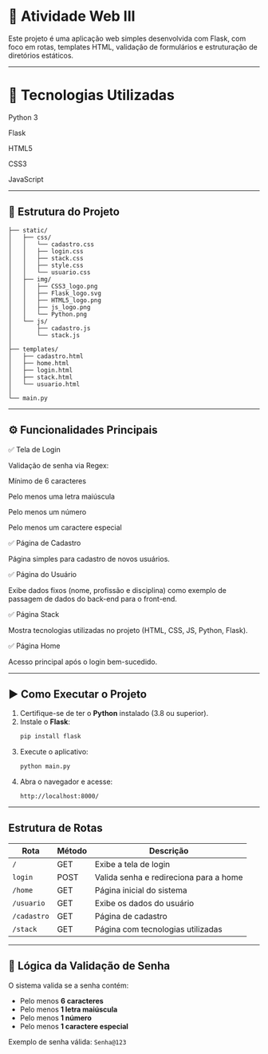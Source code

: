 # 🧠 Atividade Web III

Este projeto é uma aplicação web simples desenvolvida com Flask, com foco em rotas, templates HTML, validação de formulários e estruturação de diretórios estáticos.

---
# 🚀 Tecnologias Utilizadas

Python 3

Flask

HTML5

CSS3

JavaScript

---

## 📁 Estrutura do Projeto

```
├── static/
│   ├── css/
│   │   └── cadastro.css
│   │   ├── login.css
│   │   ├── stack.css
│   │   ├── style.css
│   │   └── usuario.css
│   ├── img/                  
│   │   ├── CSS3_logo.png
│   │   ├── Flask_logo.svg
│   │   ├── HTML5_logo.png
│   │   ├── js_logo.png
│   │   └── Python.png
│   └── js/
│       ├── cadastro.js
│       └── stack.js
│
├── templates/
│   ├── cadastro.html
│   ├── home.html
│   ├── login.html
│   ├── stack.html
│   └── usuario.html
│
└── main.py
```

---

## ⚙️ Funcionalidades Principais

✅ Tela de Login

Validação de senha via Regex:

Mínimo de 6 caracteres

Pelo menos uma letra maiúscula

Pelo menos um número

Pelo menos um caractere especial

✅ Página de Cadastro

Página simples para cadastro de novos usuários.

✅ Página do Usuário

Exibe dados fixos (nome, profissão e disciplina) como exemplo de passagem de dados do back-end para o front-end.

✅ Página Stack

Mostra tecnologias utilizadas no projeto (HTML, CSS, JS, Python, Flask).

✅ Página Home

Acesso principal após o login bem-sucedido.

---

## ▶️ Como Executar o Projeto

1. Certifique-se de ter o **Python** instalado (3.8 ou superior).  
2. Instale o **Flask**:
   ```bash
   pip install flask
   ```
3. Execute o aplicativo:
   ```bash
   python main.py
   ```
4. Abra o navegador e acesse:
   ```
   http://localhost:8000/
   ```

---

##  Estrutura de Rotas

| Rota | Método | Descrição |
|------|---------|-----------|
| `/` | GET | Exibe a tela de login|
| `login` | POST | Valida senha e redireciona para a home  |
| `/home` | GET | Página inicial do sistema |
| `/usuario` | GET | Exibe os dados do usuário |
| `/cadastro` | GET | Página de cadastro|
| `/stack` | GET | Página com tecnologias utilizadas |

---

## 🧠 Lógica da Validação de Senha

O sistema valida se a senha contém:

- Pelo menos **6 caracteres**
- Pelo menos **1 letra maiúscula**
- Pelo menos **1 número**
- Pelo menos **1 caractere especial**

Exemplo de senha válida: `Senha@123`
